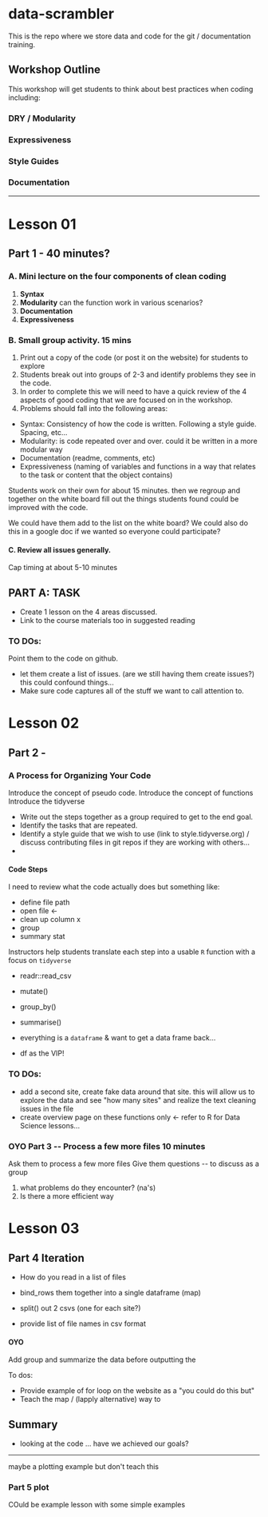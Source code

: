 # data-scrambler

This is the repo where we store data and code for the git / documentation training.

## Workshop Outline

This workshop will get students to think about best practices when coding including:

### DRY / Modularity

### Expressiveness

### Style Guides

### Documentation

****

# Lesson 01
## Part 1 - 40 minutes?

### A. Mini lecture on the four components of clean coding

1. **Syntax**
2. **Modularity** can the function work in various scenarios?
3. **Documentation**
4. **Expressiveness**

### B. Small group activity. 15 mins

1. Print out a copy of the code (or post it on the website) for students to explore
2. Students break out into groups of 2-3 and identify problems they see in the code.
3. In order to complete this we will need to have a quick review of the 4 aspects of good coding that we are focused on in the workshop.
3. Problems should fall into the following areas:
  * Syntax: Consistency of how the code is written. Following a style guide. Spacing, etc...
  * Modularity: is code repeated over and over. could it be written in a more modular way
  * Documentation (readme, comments, etc)
  * Expressiveness (naming of variables and functions in a way that relates to the task or content that the object contains)

Students work on their own for about 15  minutes. then we regroup and together
on the white board fill out the things students found could be improved with the code.

We could have them add to the list on the white board?
We could also do this in a google doc if we wanted so everyone could participate?

#### C. Review all issues generally.

Cap timing at about 5-10 minutes


## PART A: TASK
* Create 1 lesson on the 4 areas discussed.
* Link to the course materials too in suggested reading

### TO DOs:
Point them to the code on github.
* let them create a list of issues. (are we still having them create issues?) this could confound things...
* Make sure code captures all of the stuff we want to call attention to.

# Lesson 02
## Part 2 -

### A Process for Organizing Your Code

Introduce the concept of pseudo code.
Introduce the concept of functions
Introduce the tidyverse

* Write out the steps together as a group required to get to the end goal.
* Identify the tasks that are repeated.
* Identify a style guide that we wish to use (link to style.tidyverse.org) / discuss contributing files in git repos if they are working with others...
*

#### Code Steps

I need to review what the code actually does but something like:

* define file path
* open file <-
* clean up column x
* group
* summary stat

Instructors help students translate each step into a usable `R` function with a focus on `tidyverse`

* readr::read_csv
* mutate()
* group_by()
* summarise()


* everything is a `dataframe` & want to get a data frame back...
* df as the VIP!

### TO DOs:

* add a second site, create fake data around that site. this will allow us to explore the data and see "how many sites" and realize the text cleaning issues in the file
* create overview page on these functions only <- refer to R for Data Science lessons...

###  OYO Part 3 -- Process a few more files 10 minutes

Ask them to process a few more files
Give them questions -- to discuss as a group
1. what problems do they encounter? (na's)
2. Is there a more efficient way

# Lesson 03
## Part 4 Iteration

* How do you read in a list of files
* bind_rows them together into a single dataframe (map)
* split() out 2 csvs (one for each site?)

* provide list of file names in csv format

#### OYO

Add group and summarize the data before outputting the


To dos:
* Provide example of for loop on the website as a "you could do this but"
* Teach the map / (lapply alternative) way to

## Summary

* looking at the code ... have we achieved our goals?

****
maybe a plotting example but don't teach this
### Part 5 plot

COuld be example lesson with some simple examples

